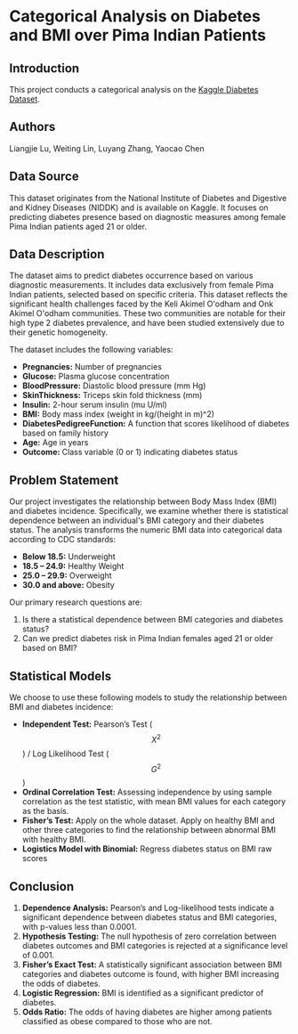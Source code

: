 # Categorical Analysis on Diabetes and BMI over Pima Indian Patients

## Introduction
This project conducts a categorical analysis on the [Kaggle Diabetes Dataset](https://www.kaggle.com/datasets/mathchi/diabetes-data-set). 

## Authors
Liangjie Lu, Weiting Lin, Luyang Zhang, Yaocao Chen

## Data Source
This dataset originates from the National Institute of Diabetes and Digestive and Kidney Diseases (NIDDK) and is available on Kaggle. It focuses on predicting diabetes presence based on diagnostic measures among female Pima Indian patients aged 21 or older.

## Data Description
The dataset aims to predict diabetes occurrence based on various diagnostic measurements. It includes data exclusively from female Pima Indian patients, selected based on specific criteria. This dataset reflects the significant health challenges faced by the Keli Akimel O'odham and Onk Akimel O'odham communities. These two communities are notable for their high type 2 diabetes prevalence, and have been studied extensively due to their genetic homogeneity.

The dataset includes the following variables:
- **Pregnancies:** Number of pregnancies
- **Glucose:** Plasma glucose concentration
- **BloodPressure:** Diastolic blood pressure (mm Hg)
- **SkinThickness:** Triceps skin fold thickness (mm)
- **Insulin:** 2-hour serum insulin (mu U/ml)
- **BMI:** Body mass index (weight in kg/(height in m)^2)
- **DiabetesPedigreeFunction:** A function that scores likelihood of diabetes based on family history
- **Age:** Age in years
- **Outcome:** Class variable (0 or 1) indicating diabetes status

## Problem Statement
Our project investigates the relationship between Body Mass Index (BMI) and diabetes incidence. Specifically, we examine whether there is statistical dependence between an individual's BMI category and their diabetes status. The analysis transforms the numeric BMI data into categorical data according to CDC standards:

- **Below 18.5:** Underweight
- **18.5 – 24.9:** Healthy Weight
- **25.0 – 29.9:** Overweight
- **30.0 and above:** Obesity

Our primary research questions are:
1. Is there a statistical dependence between BMI categories and diabetes status?
2. Can we predict diabetes risk in Pima Indian females aged 21 or older based on BMI?

## Statistical Models
We choose to use these following models to study the relationship between BMI and diabetes incidence:
- **Independent Test:** Pearson’s Test ($$X^2$$) / Log Likelihood Test ($$G^2$$)
- **Ordinal Correlation Test:** Assessing independence by using sample correlation as the test statistic, with mean BMI values for each category as the basis.
- **Fisher’s Test:** Apply on the whole dataset. Apply on healthy BMI and other three categories to find the relationship between abnormal BMI with healthy BMI.  
- **Logistics Model with Binomial:** Regress diabetes status on BMI raw scores

## Conclusion
1. **Dependence Analysis:** Pearson’s and Log-likelihood tests indicate a significant dependence between diabetes status and BMI categories, with p-values less than 0.0001.
2. **Hypothesis Testing:** The null hypothesis of zero correlation between diabetes outcomes and BMI categories is rejected at a significance level of 0.001.
3. **Fisher’s Exact Test:** A statistically significant association between BMI categories and diabetes outcome is found, with higher BMI increasing the odds of diabetes.
4. **Logistic Regression:** BMI is identified as a significant predictor of diabetes.
5. **Odds Ratio:** The odds of having diabetes are higher among patients classified as obese compared to those who are not.
